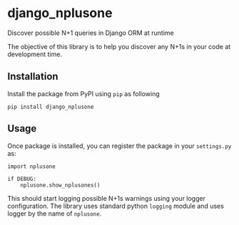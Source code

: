# django_nplusone
Discover possible N+1 queries in Django ORM at runtime

The objective of this library is to help you discover any N+1s in your code at development time.  

## Installation

Install the package from PyPI using `pip` as following

```
pip install django_nplusone
```

## Usage

Once package is installed, you can register the package in your `settings.py` as:

```
import nplusone

if DEBUG:
    nplusone.show_nplusones()

```

This should start logging possible N+1s warnings using your logger configuration. The library uses standard python `logging` module and uses logger by the name of `nplusone`.

